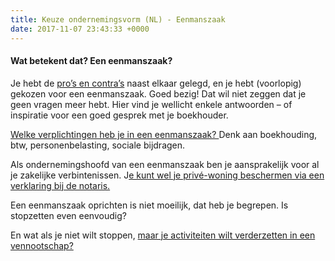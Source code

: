 ```yaml
---
title: Keuze ondernemingsvorm (NL) - Eenmanszaak
date: 2017-11-07 23:43:33 +0000
---
```

#### Wat betekent dat? Een eenmanszaak?

Je hebt de [pro’s en contra’s](http://www.xerius.be/blog/zelfstandige-worden-eenmanszaak-vennootschap/) naast elkaar gelegd, en je hebt (voorlopig) gekozen voor een eenmanszaak. Goed bezig! Dat wil niet zeggen dat je geen vragen meer hebt. Hier vind je wellicht enkele antwoorden – of inspiratie voor een goed gesprek met je boekhouder.

[Welke verplichtingen heb je in een eenmanszaak? ](http://www.xerius.be/blog/boekhouding-eenmanszaak)Denk aan boekhouding, btw, personenbelasting, sociale bijdragen.

Als ondernemingshoofd van een eenmanszaak ben je aansprakelijk voor al je zakelijke verbintenissen. J[e kunt wel je privé-woning beschermen via een verklaring bij de notaris.](https://www.vlaanderen.be/nl/ondernemen/hoe-kan-ik-als-zelfstandige-mijn-woning-beschermen-tegen-beslag)

Een eenmanszaak oprichten is niet moeilijk, dat heb je begrepen. Is stopzetten even eenvoudig?

En wat als je niet wilt stoppen, [maar je activiteiten wilt verderzetten in een vennootschap?](http://info.xerius.be/hubfs/XERIUS_ebook_eenmanszaakvenootschap-v1.pdf)